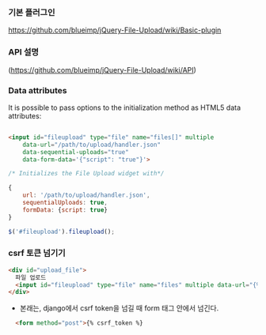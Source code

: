 
### 기본 플러그인 
https://github.com/blueimp/jQuery-File-Upload/wiki/Basic-plugin


### API 설명
(https://github.com/blueimp/jQuery-File-Upload/wiki/API)

### Data attributes

It is possible to pass options to the initialization method as HTML5 data attributes:

```html

<input id="fileupload" type="file" name="files[]" multiple
    data-url="/path/to/upload/handler.json"
    data-sequential-uploads="true"
    data-form-data='{"script": "true"}'>

```

```javascript
/* Initializes the File Upload widget with*/

{
    url: '/path/to/upload/handler.json',
    sequentialUploads: true,
    formData: {script: true}
}

$('#fileupload').fileupload();
```

### csrf 토큰 넘기기 

```html
<div id="upload_file">
  파일 업로드
  <input id="fileupload" type="file" name="files" multiple data-url="{% url 'main:upload_file' %}" data-form-data='{"csrfmiddlewaretoken": "{{ csrf_token }}"}'>
</div>
```

- 본래는, django에서 csrf token을 넘길 때 form 태그 안에서 넘긴다.

```html 
  <form method="post">{% csrf_token %}
```



   
